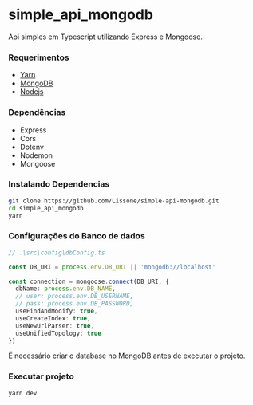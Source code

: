 # simple_api_mongodb
Api simples em Typescript utilizando Express e Mongoose.

### Requerimentos

* [Yarn](https://yarnpkg.com/)
* [MongoDB](https://docs.mongodb.com/manual/installation/)
* [Nodejs](https://nodejs.org/en/)

### Dependências

* Express
* Cors
* Dotenv
* Nodemon
* Mongoose

### Instalando Dependencias

```bash
git clone https://github.com/Lissone/simple-api-mongodb.git
cd simple_api_mongodb
yarn
```

### Configurações do Banco de dados

```typescript
// .\src\config\dbConfig.ts

const DB_URI = process.env.DB_URI || 'mongodb://localhost'

const connection = mongoose.connect(DB_URI, {
  dbName: process.env.DB_NAME,
  // user: process.env.DB_USERNAME,
  // pass: process.env.DB_PASSWORD,
  useFindAndModify: true,
  useCreateIndex: true,
  useNewUrlParser: true,
  useUnifiedTopology: true
})
```
É necessário criar o database no MongoDB antes de executar o projeto.

### Executar projeto

```
yarn dev
```
